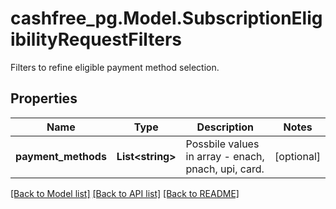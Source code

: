 # cashfree_pg.Model.SubscriptionEligibilityRequestFilters
Filters to refine eligible payment method selection.

## Properties

Name | Type | Description | Notes
------------ | ------------- | ------------- | -------------
**payment_methods** | **List&lt;string&gt;** | Possbile values in array - enach, pnach, upi, card. | [optional] 

[[Back to Model list]](../README.md#documentation-for-models) [[Back to API list]](../README.md#documentation-for-api-endpoints) [[Back to README]](../README.md)

